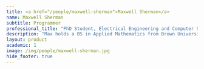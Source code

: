 ```yaml
---
title: <a href="/people/maxwell-sherman">Maxwell Sherman</a>
name: Maxwell Sherman
subtitle: Programmer
professional_title: "PhD Student, Electrical Engineering and Computer Science (MIT), Scientific Programmer (2016-2019), PhD Student, Computer Science and Aritificial Intelligence Laboratory, Massachusetts Institute of Technology"  # Joined professional titles
description: "Max holds a BS in Applied Mathematics from Brown University and an MS in Mathematics from the University of Cambridge. He is now a PhD in Electrical Engineering and Computer Science (EECS) at MIT where he works on ultra-efficient algorithms for assaying genomic variation in very large genome sequencing cohorts such as the UK Biobank. He previously worked as a scientific programmer in the Park Lab developing tools for single-cell whole genome sequencing analysis."
layout: product
academic: 1
image: /img/people/maxwell-sherman.jpg
hide_footer: true
---
```

